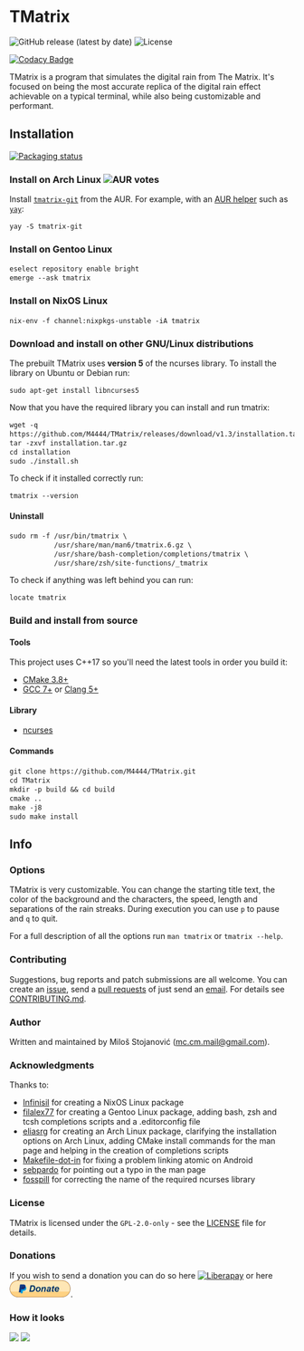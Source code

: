 # TMatrix

![GitHub release (latest by date)](https://img.shields.io/github/v/release/M4444/TMatrix)
![License](https://img.shields.io/badge/license-GPL--2.0--only-green)

[![Codacy Badge](https://api.codacy.com/project/badge/Grade/995dada1ec344743921cdd10fc118f3a)](https://www.codacy.com/manual/M4444/TMatrix?utm_source=github.com&amp;utm_medium=referral&amp;utm_content=M4444/TMatrix&amp;utm_campaign=Badge_Grade)

TMatrix is a program that simulates the digital rain from The Matrix.
It's focused on being the most accurate replica of the digital rain effect achievable on a typical terminal, while also being customizable and performant.

## Installation

[![Packaging status](https://repology.org/badge/vertical-allrepos/tmatrix-m4444.svg)](https://repology.org/project/tmatrix-m4444/versions)

### Install on Arch Linux ![AUR votes](https://img.shields.io/aur/votes/tmatrix-git)

Install [`tmatrix-git`](https://aur.archlinux.org/packages/tmatrix-git/) from
the AUR. For example, with an [AUR helper](https://wiki.archlinux.org/index.php/AUR_helpers)
such as [`yay`](https://aur.archlinux.org/packages/yay/):
```shell
yay -S tmatrix-git
```

### Install on Gentoo Linux
```shell
eselect repository enable bright
emerge --ask tmatrix
```

### Install on NixOS Linux
```shell
nix-env -f channel:nixpkgs-unstable -iA tmatrix
```

### Download and install on other GNU/Linux distributions
The prebuilt TMatrix uses **version 5** of the ncurses library.
To install the library on Ubuntu or Debian run:
```shell
sudo apt-get install libncurses5
```
Now that you have the required library you can install and run tmatrix:
```shell
wget -q https://github.com/M4444/TMatrix/releases/download/v1.3/installation.tar.gz
tar -zxvf installation.tar.gz
cd installation
sudo ./install.sh
```
To check if it installed correctly run:
```shell
tmatrix --version
```

#### Uninstall
```shell
sudo rm -f /usr/bin/tmatrix \
           /usr/share/man/man6/tmatrix.6.gz \
           /usr/share/bash-completion/completions/tmatrix \
           /usr/share/zsh/site-functions/_tmatrix
```
To check if anything was left behind you can run:
```shell
locate tmatrix
```

### Build and install from source
#### Tools
This project uses C++17 so you'll need the latest tools in order you build it:
- [CMake 3.8+](https://cmake.org/download/)
- [GCC 7+](https://gcc.gnu.org/) or [Clang 5+](http://releases.llvm.org/)

#### Library
- [ncurses](https://www.gnu.org/software/ncurses/)

#### Commands
```shell
git clone https://github.com/M4444/TMatrix.git
cd TMatrix
mkdir -p build && cd build
cmake ..
make -j8
sudo make install
```

## Info

### Options
TMatrix is very customizable.
You can change the starting title text, the color of the background and the characters, the speed, length and separations of the rain streaks.
During execution you can use `p` to pause and `q` to quit.

For a full description of all the options run `man tmatrix` or `tmatrix --help`.

### Contributing
Suggestions, bug reports and patch submissions are all welcome.
You can create an [issue](../../issues), send a [pull requests](../../pulls) of just send an [email](mailto:mc.cm.mail@gmail.com).
For details see [CONTRIBUTING.md](../master/CONTRIBUTING.md).

### Author
Written and maintained by Miloš Stojanović ([mc.cm.mail@gmail.com](mailto:mc.cm.mail@gmail.com)).

### Acknowledgments
Thanks to:
- [Infinisil](https://github.com/Infinisil) for creating a NixOS Linux package
- [filalex77](https://github.com/filalex77) for creating a Gentoo Linux package, adding bash, zsh and tcsh completions scripts and a .editorconfig file
- [eliasrg](https://github.com/eliasrg) for creating an Arch Linux package, clarifying the installation options on Arch Linux, adding CMake install commands for the man page and helping in the creation of completions scripts
- [Makefile-dot-in](https://github.com/Makefile-dot-in) for fixing a problem linking atomic on Android
- [sebpardo](https://github.com/sebpardo) for pointing out a typo in the man page
- [fosspill](https://github.com/fosspill) for correcting the name of the required ncurses library

### License
TMatrix is licensed under the `GPL-2.0-only` - see the [LICENSE](../master/LICENSE) file for details.

### Donations
If you wish to send a donation you can do so here [![Liberapay](https://liberapay.com/assets/widgets/donate.svg)](https://liberapay.com/M4444/donate) or here [![PayPal](assets/img/PayPal.png?raw=true)](https://www.paypal.com/cgi-bin/webscr?cmd=_s-xclick&hosted_button_id=53XNGN3HXMAVN).

### How it looks
![](assets/img/TMatrix.png?raw=true)
![](assets/img/TMatrix.gif?raw=true)
